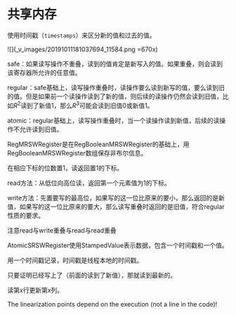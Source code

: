 # 共享内存
使用时间戳（`timestamps`）来区分新的值和过去的值。

![](_v_images/20191011181037694_11584.png =670x)

safe：如果读写操作不重叠，读到的值肯定是新写入的值。如果重叠，则会读到该寄存器所允许的任意值。

regular：safe基础上，读写操作重叠时，读操作要么读到新写的值，要么读到旧的值。但是如果前一个读操作读到了新的值，则后续的读操作仍然会读到旧值，比如$R^2$读到了新值1，那么$R^3$可能会读到旧值0或新值1。

atomic：regular基础上，读写操作重叠时，当一个读操作读到新值，后续的读操作不允许读到旧值。

RegMRSWRegister是在RegBooleanMRSWRegister的基础上，用RegBooleanMRSWRegister数组保存非布尔信息。

在相应下标的位数置1，读返回置1的下标。

read方法：从低位向高位读，返回第一个元素值为1的下标。

write方法：先置要写的最高位，如果写的这一位比原来的要小，那么返回的是新值，如果写的这一位比原来的要大，那么读写重叠时返回的是旧值，符合regular性质的要求。

注意read与write重叠与read与read重叠

AtomicSRSWRegister使用StampedValue表示数据，包含一个时间戳和一个值。

用一个时间戳记录，时间戳是线程本地的时间戳。

只要证明已经写上了（前面的读到了新值），那就读到最新的。

读第x行更新第x列。

The linearization points depend on the execution (not a line in the code)!
